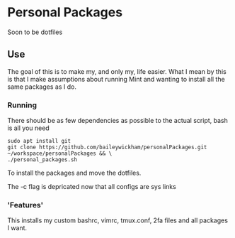 # Personal Packages
Soon to be dotfiles

## Use
The goal of this is to make my, and only my, life easier. What I mean by this is that I make assumptions about running Mint and wanting to install all the same packages as I do.

### Running
There should be as few dependencies as possible to the actual script, bash is all you need
```
sudo apt install git
git clone https://github.com/baileywickham/personalPackages.git ~/workspace/personalPackages && \ 
./personal_packages.sh
``` 
To install the packages and move the dotfiles.

The -c flag is depricated now that all configs are sys links


### 'Features'
This installs my custom bashrc, vimrc, tmux.conf, 2fa files and all packages I want.
